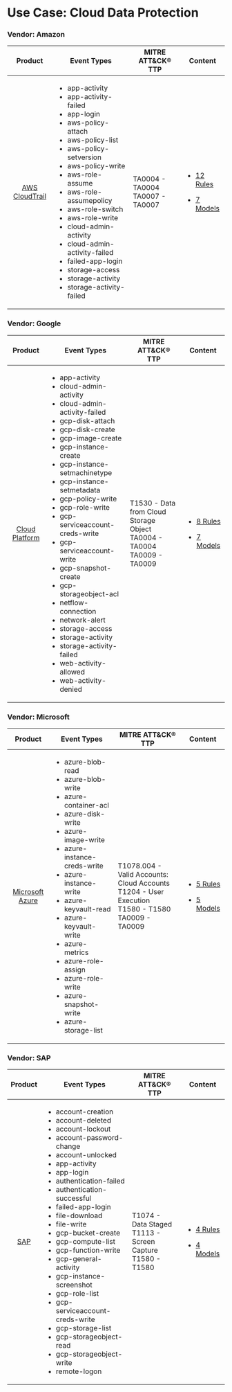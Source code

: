 
Use Case: Cloud Data Protection
===============================

### Vendor: Amazon
|                                      Product                                       | Event Types                                                                                                                                                                                                                                                                                                                                                                                                                                                               | MITRE ATT&CK® TTP                      | Content                                                                                                                                            |
|:----------------------------------------------------------------------------------:| ------------------------------------------------------------------------------------------------------------------------------------------------------------------------------------------------------------------------------------------------------------------------------------------------------------------------------------------------------------------------------------------------------------------------------------------------------------------------- | -------------------------------------- | -------------------------------------------------------------------------------------------------------------------------------------------------- |
| [AWS CloudTrail](../DataSources/Amazon/AWS_CloudTrail/ds_amazon_aws_cloudtrail.md) | <ul><li>app-activity</li><li>app-activity-failed</li><li>app-login</li><li>aws-policy-attach</li><li>aws-policy-list</li><li>aws-policy-setversion</li><li>aws-policy-write</li><li>aws-role-assume</li><li>aws-role-assumepolicy</li><li>aws-role-switch</li><li>aws-role-write</li><li>cloud-admin-activity</li><li>cloud-admin-activity-failed</li><li>failed-app-login</li><li>storage-access</li><li>storage-activity</li><li>storage-activity-failed</li></li></ul> | TA0004 - TA0004<br>TA0007 - TA0007<br> | [<ul><li>12 Rules</li></ul><ul><li>7 Models</li></ul>](../DataSources/Amazon/AWS_CloudTrail/RM/r_m_amazon_aws_cloudtrail_Cloud_Data_Protection.md) |
### Vendor: Google
|                                      Product                                       | Event Types                                                                                                                                                                                                                                                                                                                                                                                                                                                                                                                                                                                                                                                | MITRE ATT&CK® TTP                                                                | Content                                                                                                                                           |
|:----------------------------------------------------------------------------------:| ---------------------------------------------------------------------------------------------------------------------------------------------------------------------------------------------------------------------------------------------------------------------------------------------------------------------------------------------------------------------------------------------------------------------------------------------------------------------------------------------------------------------------------------------------------------------------------------------------------------------------------------------------------- | -------------------------------------------------------------------------------- | ------------------------------------------------------------------------------------------------------------------------------------------------- |
| [Cloud Platform](../DataSources/Google/Cloud_Platform/ds_google_cloud_platform.md) | <ul><li>app-activity</li><li>cloud-admin-activity</li><li>cloud-admin-activity-failed</li><li>gcp-disk-attach</li><li>gcp-disk-create</li><li>gcp-image-create</li><li>gcp-instance-create</li><li>gcp-instance-setmachinetype</li><li>gcp-instance-setmetadata</li><li>gcp-policy-write</li><li>gcp-role-write</li><li>gcp-serviceaccount-creds-write</li><li>gcp-serviceaccount-write</li><li>gcp-snapshot-create</li><li>gcp-storageobject-acl</li><li>netflow-connection</li><li>network-alert</li><li>storage-access</li><li>storage-activity</li><li>storage-activity-failed</li><li>web-activity-allowed</li><li>web-activity-denied</li></li></ul> | T1530 - Data from Cloud Storage Object<br>TA0004 - TA0004<br>TA0009 - TA0009<br> | [<ul><li>8 Rules</li></ul><ul><li>7 Models</li></ul>](../DataSources/Google/Cloud_Platform/RM/r_m_google_cloud_platform_Cloud_Data_Protection.md) |
### Vendor: Microsoft
|                                           Product                                           | Event Types                                                                                                                                                                                                                                                                                                                                                                                              | MITRE ATT&CK® TTP                                                                                            | Content                                                                                                                                                   |
|:-------------------------------------------------------------------------------------------:| -------------------------------------------------------------------------------------------------------------------------------------------------------------------------------------------------------------------------------------------------------------------------------------------------------------------------------------------------------------------------------------------------------- | ------------------------------------------------------------------------------------------------------------ | --------------------------------------------------------------------------------------------------------------------------------------------------------- |
| [Microsoft Azure](../DataSources/Microsoft/Microsoft_Azure/ds_microsoft_microsoft_azure.md) | <ul><li>azure-blob-read</li><li>azure-blob-write</li><li>azure-container-acl</li><li>azure-disk-write</li><li>azure-image-write</li><li>azure-instance-creds-write</li><li>azure-instance-write</li><li>azure-keyvault-read</li><li>azure-keyvault-write</li><li>azure-metrics</li><li>azure-role-assign</li><li>azure-role-write</li><li>azure-snapshot-write</li><li>azure-storage-list</li></li></ul> | T1078.004 - Valid Accounts: Cloud Accounts<br>T1204 - User Execution<br>T1580 - T1580<br>TA0009 - TA0009<br> | [<ul><li>5 Rules</li></ul><ul><li>5 Models</li></ul>](../DataSources/Microsoft/Microsoft_Azure/RM/r_m_microsoft_microsoft_azure_Cloud_Data_Protection.md) |
### Vendor: SAP
|                   Product                   | Event Types                                                                                                                                                                                                                                                                                                                                                                                                                                                                                                                                                                                                                                    | MITRE ATT&CK® TTP                                                  | Content                                                                                                               |
|:-------------------------------------------:| ---------------------------------------------------------------------------------------------------------------------------------------------------------------------------------------------------------------------------------------------------------------------------------------------------------------------------------------------------------------------------------------------------------------------------------------------------------------------------------------------------------------------------------------------------------------------------------------------------------------------------------------------- | ------------------------------------------------------------------ | --------------------------------------------------------------------------------------------------------------------- |
| [SAP](../DataSources/SAP/SAP/ds_sap_sap.md) | <ul><li>account-creation</li><li>account-deleted</li><li>account-lockout</li><li>account-password-change</li><li>account-unlocked</li><li>app-activity</li><li>app-login</li><li>authentication-failed</li><li>authentication-successful</li><li>failed-app-login</li><li>file-download</li><li>file-write</li><li>gcp-bucket-create</li><li>gcp-compute-list</li><li>gcp-function-write</li><li>gcp-general-activity</li><li>gcp-instance-screenshot</li><li>gcp-role-list</li><li>gcp-serviceaccount-creds-write</li><li>gcp-storage-list</li><li>gcp-storageobject-read</li><li>gcp-storageobject-write</li><li>remote-logon</li></li></ul> | T1074 - Data Staged<br>T1113 - Screen Capture<br>T1580 - T1580<br> | [<ul><li>4 Rules</li></ul><ul><li>4 Models</li></ul>](../DataSources/SAP/SAP/RM/r_m_sap_sap_Cloud_Data_Protection.md) |